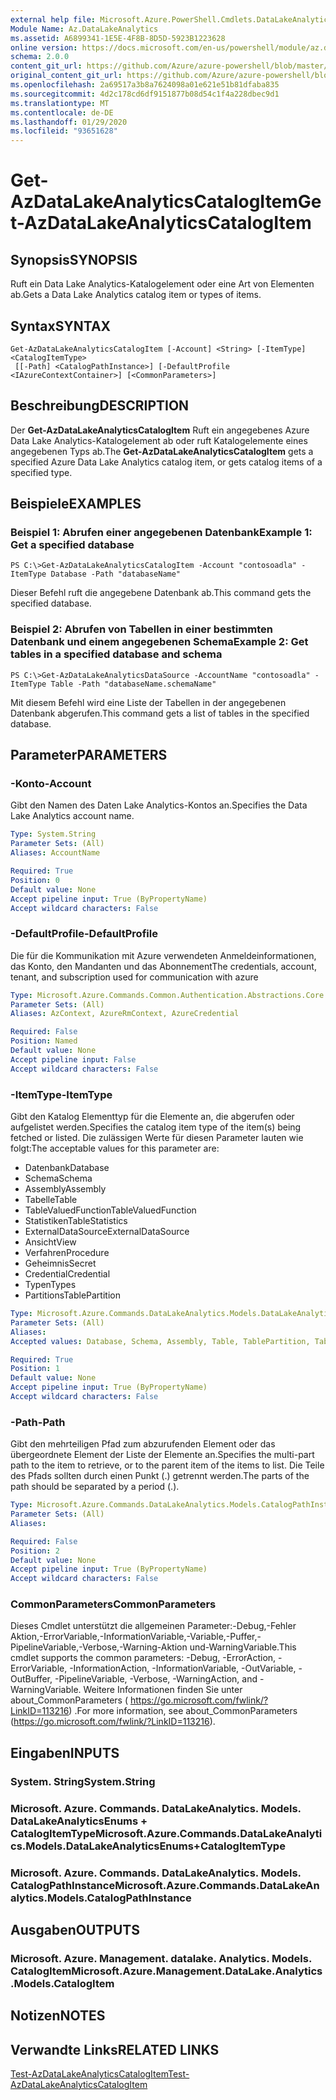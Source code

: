 ```yaml
---
external help file: Microsoft.Azure.PowerShell.Cmdlets.DataLakeAnalytics.dll-Help.xml
Module Name: Az.DataLakeAnalytics
ms.assetid: A6899341-1E5E-4F8B-8D5D-5923B1223628
online version: https://docs.microsoft.com/en-us/powershell/module/az.datalakeanalytics/get-azdatalakeanalyticscatalogitem
schema: 2.0.0
content_git_url: https://github.com/Azure/azure-powershell/blob/master/src/DataLakeAnalytics/DataLakeAnalytics/help/Get-AzDataLakeAnalyticsCatalogItem.md
original_content_git_url: https://github.com/Azure/azure-powershell/blob/master/src/DataLakeAnalytics/DataLakeAnalytics/help/Get-AzDataLakeAnalyticsCatalogItem.md
ms.openlocfilehash: 2a69517a3b8a7624098a01e621e51b81dfaba835
ms.sourcegitcommit: 4d2c178cd6df9151877b08d54c1f4a228dbec9d1
ms.translationtype: MT
ms.contentlocale: de-DE
ms.lasthandoff: 01/29/2020
ms.locfileid: "93651628"
---
```

# <span data-ttu-id="6cf2c-101">Get-AzDataLakeAnalyticsCatalogItem</span><span class="sxs-lookup"><span data-stu-id="6cf2c-101">Get-AzDataLakeAnalyticsCatalogItem</span></span>

## <span data-ttu-id="6cf2c-102">Synopsis</span><span class="sxs-lookup"><span data-stu-id="6cf2c-102">SYNOPSIS</span></span>
<span data-ttu-id="6cf2c-103">Ruft ein Data Lake Analytics-Katalogelement oder eine Art von Elementen ab.</span><span class="sxs-lookup"><span data-stu-id="6cf2c-103">Gets a Data Lake Analytics catalog item or types of items.</span></span>

## <span data-ttu-id="6cf2c-104">Syntax</span><span class="sxs-lookup"><span data-stu-id="6cf2c-104">SYNTAX</span></span>

```
Get-AzDataLakeAnalyticsCatalogItem [-Account] <String> [-ItemType] <CatalogItemType>
 [[-Path] <CatalogPathInstance>] [-DefaultProfile <IAzureContextContainer>] [<CommonParameters>]
```

## <span data-ttu-id="6cf2c-105">Beschreibung</span><span class="sxs-lookup"><span data-stu-id="6cf2c-105">DESCRIPTION</span></span>
<span data-ttu-id="6cf2c-106">Der **Get-AzDataLakeAnalyticsCatalogItem** Ruft ein angegebenes Azure Data Lake Analytics-Katalogelement ab oder ruft Katalogelemente eines angegebenen Typs ab.</span><span class="sxs-lookup"><span data-stu-id="6cf2c-106">The **Get-AzDataLakeAnalyticsCatalogItem** gets a specified Azure Data Lake Analytics catalog item, or gets catalog items of a specified type.</span></span>

## <span data-ttu-id="6cf2c-107">Beispiele</span><span class="sxs-lookup"><span data-stu-id="6cf2c-107">EXAMPLES</span></span>

### <span data-ttu-id="6cf2c-108">Beispiel 1: Abrufen einer angegebenen Datenbank</span><span class="sxs-lookup"><span data-stu-id="6cf2c-108">Example 1: Get a specified database</span></span>
```
PS C:\>Get-AzDataLakeAnalyticsCatalogItem -Account "contosoadla" -ItemType Database -Path "databaseName"
```

<span data-ttu-id="6cf2c-109">Dieser Befehl ruft die angegebene Datenbank ab.</span><span class="sxs-lookup"><span data-stu-id="6cf2c-109">This command gets the specified database.</span></span>

### <span data-ttu-id="6cf2c-110">Beispiel 2: Abrufen von Tabellen in einer bestimmten Datenbank und einem angegebenen Schema</span><span class="sxs-lookup"><span data-stu-id="6cf2c-110">Example 2: Get tables in a specified database and schema</span></span>
```
PS C:\>Get-AzDataLakeAnalyticsDataSource -AccountName "contosoadla" -ItemType Table -Path "databaseName.schemaName"
```

<span data-ttu-id="6cf2c-111">Mit diesem Befehl wird eine Liste der Tabellen in der angegebenen Datenbank abgerufen.</span><span class="sxs-lookup"><span data-stu-id="6cf2c-111">This command gets a list of tables in the specified database.</span></span>

## <span data-ttu-id="6cf2c-112">Parameter</span><span class="sxs-lookup"><span data-stu-id="6cf2c-112">PARAMETERS</span></span>

### <span data-ttu-id="6cf2c-113">-Konto</span><span class="sxs-lookup"><span data-stu-id="6cf2c-113">-Account</span></span>
<span data-ttu-id="6cf2c-114">Gibt den Namen des Daten Lake Analytics-Kontos an.</span><span class="sxs-lookup"><span data-stu-id="6cf2c-114">Specifies the Data Lake Analytics account name.</span></span>

```yaml
Type: System.String
Parameter Sets: (All)
Aliases: AccountName

Required: True
Position: 0
Default value: None
Accept pipeline input: True (ByPropertyName)
Accept wildcard characters: False
```

### <span data-ttu-id="6cf2c-115">-DefaultProfile</span><span class="sxs-lookup"><span data-stu-id="6cf2c-115">-DefaultProfile</span></span>
<span data-ttu-id="6cf2c-116">Die für die Kommunikation mit Azure verwendeten Anmeldeinformationen, das Konto, den Mandanten und das Abonnement</span><span class="sxs-lookup"><span data-stu-id="6cf2c-116">The credentials, account, tenant, and subscription used for communication with azure</span></span>

```yaml
Type: Microsoft.Azure.Commands.Common.Authentication.Abstractions.Core.IAzureContextContainer
Parameter Sets: (All)
Aliases: AzContext, AzureRmContext, AzureCredential

Required: False
Position: Named
Default value: None
Accept pipeline input: False
Accept wildcard characters: False
```

### <span data-ttu-id="6cf2c-117">-ItemType</span><span class="sxs-lookup"><span data-stu-id="6cf2c-117">-ItemType</span></span>
<span data-ttu-id="6cf2c-118">Gibt den Katalog Elementtyp für die Elemente an, die abgerufen oder aufgelistet werden.</span><span class="sxs-lookup"><span data-stu-id="6cf2c-118">Specifies the catalog item type of the item(s) being fetched or listed.</span></span>
<span data-ttu-id="6cf2c-119">Die zulässigen Werte für diesen Parameter lauten wie folgt:</span><span class="sxs-lookup"><span data-stu-id="6cf2c-119">The acceptable values for this parameter are:</span></span>
- <span data-ttu-id="6cf2c-120">Datenbank</span><span class="sxs-lookup"><span data-stu-id="6cf2c-120">Database</span></span>
- <span data-ttu-id="6cf2c-121">Schema</span><span class="sxs-lookup"><span data-stu-id="6cf2c-121">Schema</span></span>
- <span data-ttu-id="6cf2c-122">Assembly</span><span class="sxs-lookup"><span data-stu-id="6cf2c-122">Assembly</span></span>
- <span data-ttu-id="6cf2c-123">Tabelle</span><span class="sxs-lookup"><span data-stu-id="6cf2c-123">Table</span></span>
- <span data-ttu-id="6cf2c-124">TableValuedFunction</span><span class="sxs-lookup"><span data-stu-id="6cf2c-124">TableValuedFunction</span></span>
- <span data-ttu-id="6cf2c-125">Statistiken</span><span class="sxs-lookup"><span data-stu-id="6cf2c-125">TableStatistics</span></span>
- <span data-ttu-id="6cf2c-126">ExternalDataSource</span><span class="sxs-lookup"><span data-stu-id="6cf2c-126">ExternalDataSource</span></span>
- <span data-ttu-id="6cf2c-127">Ansicht</span><span class="sxs-lookup"><span data-stu-id="6cf2c-127">View</span></span>
- <span data-ttu-id="6cf2c-128">Verfahren</span><span class="sxs-lookup"><span data-stu-id="6cf2c-128">Procedure</span></span>
- <span data-ttu-id="6cf2c-129">Geheimnis</span><span class="sxs-lookup"><span data-stu-id="6cf2c-129">Secret</span></span>
- <span data-ttu-id="6cf2c-130">Credential</span><span class="sxs-lookup"><span data-stu-id="6cf2c-130">Credential</span></span>
- <span data-ttu-id="6cf2c-131">Typen</span><span class="sxs-lookup"><span data-stu-id="6cf2c-131">Types</span></span>
- <span data-ttu-id="6cf2c-132">Partitions</span><span class="sxs-lookup"><span data-stu-id="6cf2c-132">TablePartition</span></span>

```yaml
Type: Microsoft.Azure.Commands.DataLakeAnalytics.Models.DataLakeAnalyticsEnums+CatalogItemType
Parameter Sets: (All)
Aliases:
Accepted values: Database, Schema, Assembly, Table, TablePartition, TableValuedFunction, TableStatistics, ExternalDataSource, View, Procedure, Secret, Credential, Types, Package

Required: True
Position: 1
Default value: None
Accept pipeline input: True (ByPropertyName)
Accept wildcard characters: False
```

### <span data-ttu-id="6cf2c-133">-Path</span><span class="sxs-lookup"><span data-stu-id="6cf2c-133">-Path</span></span>
<span data-ttu-id="6cf2c-134">Gibt den mehrteiligen Pfad zum abzurufenden Element oder das übergeordnete Element der Liste der Elemente an.</span><span class="sxs-lookup"><span data-stu-id="6cf2c-134">Specifies the multi-part path to the item to retrieve, or to the parent item of the items to list.</span></span>
<span data-ttu-id="6cf2c-135">Die Teile des Pfads sollten durch einen Punkt (.) getrennt werden.</span><span class="sxs-lookup"><span data-stu-id="6cf2c-135">The parts of the path should be separated by a period (.).</span></span>

```yaml
Type: Microsoft.Azure.Commands.DataLakeAnalytics.Models.CatalogPathInstance
Parameter Sets: (All)
Aliases:

Required: False
Position: 2
Default value: None
Accept pipeline input: True (ByPropertyName)
Accept wildcard characters: False
```

### <span data-ttu-id="6cf2c-136">CommonParameters</span><span class="sxs-lookup"><span data-stu-id="6cf2c-136">CommonParameters</span></span>
<span data-ttu-id="6cf2c-137">Dieses Cmdlet unterstützt die allgemeinen Parameter:-Debug,-Fehler Aktion,-ErrorVariable,-InformationVariable,-Variable,-Puffer,-PipelineVariable,-Verbose,-Warning-Aktion und-WarningVariable.</span><span class="sxs-lookup"><span data-stu-id="6cf2c-137">This cmdlet supports the common parameters: -Debug, -ErrorAction, -ErrorVariable, -InformationAction, -InformationVariable, -OutVariable, -OutBuffer, -PipelineVariable, -Verbose, -WarningAction, and -WarningVariable.</span></span> <span data-ttu-id="6cf2c-138">Weitere Informationen finden Sie unter about_CommonParameters ( https://go.microsoft.com/fwlink/?LinkID=113216) .</span><span class="sxs-lookup"><span data-stu-id="6cf2c-138">For more information, see about_CommonParameters (https://go.microsoft.com/fwlink/?LinkID=113216).</span></span>

## <span data-ttu-id="6cf2c-139">Eingaben</span><span class="sxs-lookup"><span data-stu-id="6cf2c-139">INPUTS</span></span>

### <span data-ttu-id="6cf2c-140">System. String</span><span class="sxs-lookup"><span data-stu-id="6cf2c-140">System.String</span></span>

### <span data-ttu-id="6cf2c-141">Microsoft. Azure. Commands. DataLakeAnalytics. Models. DataLakeAnalyticsEnums + CatalogItemType</span><span class="sxs-lookup"><span data-stu-id="6cf2c-141">Microsoft.Azure.Commands.DataLakeAnalytics.Models.DataLakeAnalyticsEnums+CatalogItemType</span></span>

### <span data-ttu-id="6cf2c-142">Microsoft. Azure. Commands. DataLakeAnalytics. Models. CatalogPathInstance</span><span class="sxs-lookup"><span data-stu-id="6cf2c-142">Microsoft.Azure.Commands.DataLakeAnalytics.Models.CatalogPathInstance</span></span>

## <span data-ttu-id="6cf2c-143">Ausgaben</span><span class="sxs-lookup"><span data-stu-id="6cf2c-143">OUTPUTS</span></span>

### <span data-ttu-id="6cf2c-144">Microsoft. Azure. Management. datalake. Analytics. Models. CatalogItem</span><span class="sxs-lookup"><span data-stu-id="6cf2c-144">Microsoft.Azure.Management.DataLake.Analytics.Models.CatalogItem</span></span>

## <span data-ttu-id="6cf2c-145">Notizen</span><span class="sxs-lookup"><span data-stu-id="6cf2c-145">NOTES</span></span>

## <span data-ttu-id="6cf2c-146">Verwandte Links</span><span class="sxs-lookup"><span data-stu-id="6cf2c-146">RELATED LINKS</span></span>

[<span data-ttu-id="6cf2c-147">Test-AzDataLakeAnalyticsCatalogItem</span><span class="sxs-lookup"><span data-stu-id="6cf2c-147">Test-AzDataLakeAnalyticsCatalogItem</span></span>](./Test-AzDataLakeAnalyticsCatalogItem.md)


